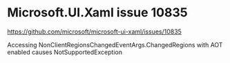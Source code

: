 # Microsoft.UI.Xaml issue 10835

https://github.com/microsoft/microsoft-ui-xaml/issues/10835

Accessing NonClientRegionsChangedEventArgs.ChangedRegions with AOT enabled causes NotSupportedException
